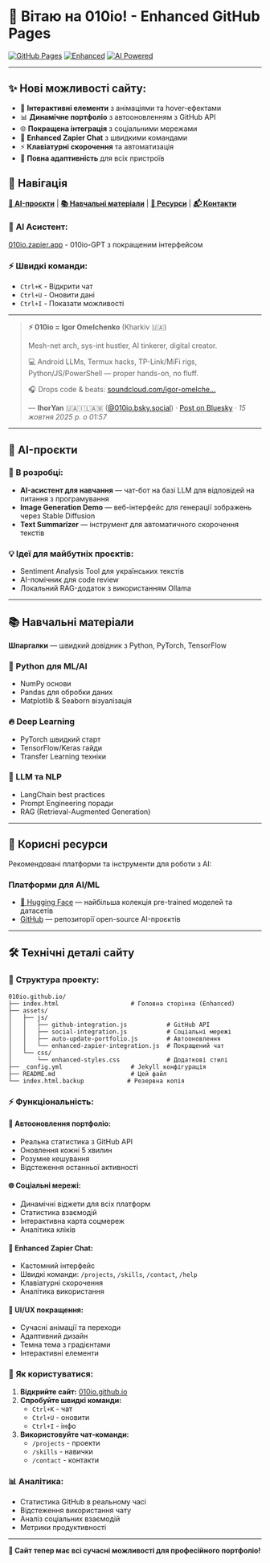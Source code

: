 # 🚀 Вітаю на 010io! - Enhanced GitHub Pages

[![GitHub Pages](https://img.shields.io/badge/GitHub%20Pages-Live-brightgreen)](https://010io.github.io/)
[![Enhanced](https://img.shields.io/badge/Status-Enhanced%20✨-blue)](https://010io.github.io/)
[![AI Powered](https://img.shields.io/badge/AI-Powered%20🤖-purple)](https://010io.zapier.app/)

---

## ✨ **Нові можливості сайту:**
- 🎨 **Інтерактивні елементи** з анімаціями та hover-ефектами
- 📊 **Динамічне портфоліо** з автооновленням з GitHub API
- 🌐 **Покращена інтеграція** з соціальними мережами
- 🤖 **Enhanced Zapier Chat** з швидкими командами
- ⚡ **Клавіатурні скорочення** та автоматизація
- 📱 **Повна адаптивність** для всіх пристроїв

## 📑 Навігація
**[🤖 AI-проєкти](#-ai-проєкти)** | **[📚 Навчальні матеріали](#-навчальні-матеріали)** | **[🔗 Ресурси](#-корисні-ресурси)** | **[📬 Контакти](#-контакти--соціальні-мережі)** 

### 🤖 **AI Асистент:**
[010io.zapier.app](https://010io.zapier.app/) - 010io-GPT з покращеним інтерфейсом

### ⚡ **Швидкі команди:**
- `Ctrl+K` - Відкрити чат
- `Ctrl+U` - Оновити дані  
- `Ctrl+I` - Показати можливості

---

> **⚡️ 010io = Igor Omelchenko** (Kharkiv 🇺🇦)
> 
> Mesh-net arch, sys-int hustler, AI tinkerer, digital creator.
> 
> 💻 Android LLMs, Termux hacks, TP-Link/MiFi rigs, Python/JS/PowerShell — proper hands-on, no fluff.
> 
> 🎧 Drops code & beats: [soundcloud.com/igor-omelche...](https://soundcloud.com/igor-omelchenko)
> 
> — **IhorYan** 🇺🇦🇮🇱🇦🇲 ([@010io.bsky.social](https://bsky.app/profile/did:plc:lacbc2nuvnxryq3zc5j5cmxw)) · [Post on Bluesky](https://bsky.app/profile/did:plc:lacbc2nuvnxryq3zc5j5cmxw/post/3m36tc57ryk2j) · *15 жовтня 2025 р. о 01:57*

---

## 🤖 AI-проєкти
### 🚧 В розробці:
- **AI-асистент для навчання** — чат-бот на базі LLM для відповідей на питання з програмування
- **Image Generation Demo** — веб-інтерфейс для генерації зображень через Stable Diffusion
- **Text Summarizer** — інструмент для автоматичного скорочення текстів
### 💡 Ідеї для майбутніх проєктів:
- Sentiment Analysis Tool для українських текстів
- AI-помічник для code review
- Локальний RAG-додаток з використанням Ollama

---

## 📚 Навчальні матеріали
**Шпаргалки** — швидкий довідник з Python, PyTorch, TensorFlow
### 🐍 Python для ML/AI
- NumPy основи
- Pandas для обробки даних
- Matplotlib & Seaborn візуалізація
### 🔥 Deep Learning
- PyTorch швидкий старт
- TensorFlow/Keras гайди
- Transfer Learning техніки
### 🤖 LLM та NLP
- LangChain best practices
- Prompt Engineering поради
- RAG (Retrieval-Augmented Generation)

---

## 🔗 Корисні ресурси
Рекомендовані платформи та інструменти для роботи з AI:
### Платформи для AI/ML
- [🤗 Hugging Face](https://huggingface.co/) — найбільша колекція pre-trained моделей та датасетів
- [GitHub](https://github.com/) — репозиторії open-source AI-проєктів

---

## 🛠️ Технічні деталі сайту

### 📁 **Структура проекту:**
```
010io.github.io/
├── index.html                    # Головна сторінка (Enhanced)
├── assets/
│   ├── js/
│   │   ├── github-integration.js           # GitHub API
│   │   ├── social-integration.js           # Соціальні мережі
│   │   ├── auto-update-portfolio.js        # Автооновлення
│   │   └── enhanced-zapier-integration.js  # Покращений чат
│   └── css/
│       └── enhanced-styles.css             # Додаткові стилі
├── _config.yml                   # Jekyll конфігурація
├── README.md                     # Цей файл
└── index.html.backup            # Резервна копія
```

### ⚡ **Функціональність:**

#### 🔄 **Автооновлення портфоліо:**
- Реальна статистика з GitHub API
- Оновлення кожні 5 хвилин
- Розумне кешування
- Відстеження останньої активності

#### 🌐 **Соціальні мережі:**
- Динамічні віджети для всіх платформ
- Статистика взаємодій
- Інтерактивна карта соцмереж
- Аналітика кліків

#### 🤖 **Enhanced Zapier Chat:**
- Кастомний інтерфейс
- Швидкі команди: `/projects`, `/skills`, `/contact`, `/help`
- Клавіатурні скорочення
- Аналітика використання

#### 🎨 **UI/UX покращення:**
- Сучасні анімації та переходи
- Адаптивний дизайн
- Темна тема з градієнтами
- Інтерактивні елементи

### 🚀 **Як користуватися:**

1. **Відкрийте сайт:** [010io.github.io](https://010io.github.io/)
2. **Спробуйте швидкі команди:**
   - `Ctrl+K` - чат
   - `Ctrl+U` - оновити
   - `Ctrl+I` - інфо
3. **Використовуйте чат-команди:**
   - `/projects` - проекти
   - `/skills` - навички
   - `/contact` - контакти

### 📊 **Аналітика:**
- Статистика GitHub в реальному часі
- Відстеження використання чату
- Аналіз соціальних взаємодій
- Метрики продуктивності

---

**🎉 Сайт тепер має всі сучасні можливості для професійного портфоліо!**
